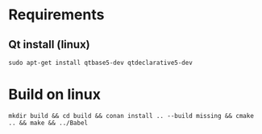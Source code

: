 
# Requirements

## Qt install (linux)
```shell 
sudo apt-get install qtbase5-dev qtdeclarative5-dev
```

# Build on linux
```shell
mkdir build && cd build && conan install .. --build missing && cmake .. && make && ../Babel
```
